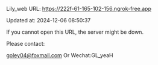 Lily_web URL: https://222f-61-165-102-156.ngrok-free.app

Updated at: 2024-12-06 08:50:37

If you cannot open this URL, the server might be down.

Please contact: 

goley04@foxmail.com Or Wechat:GL_yeaH